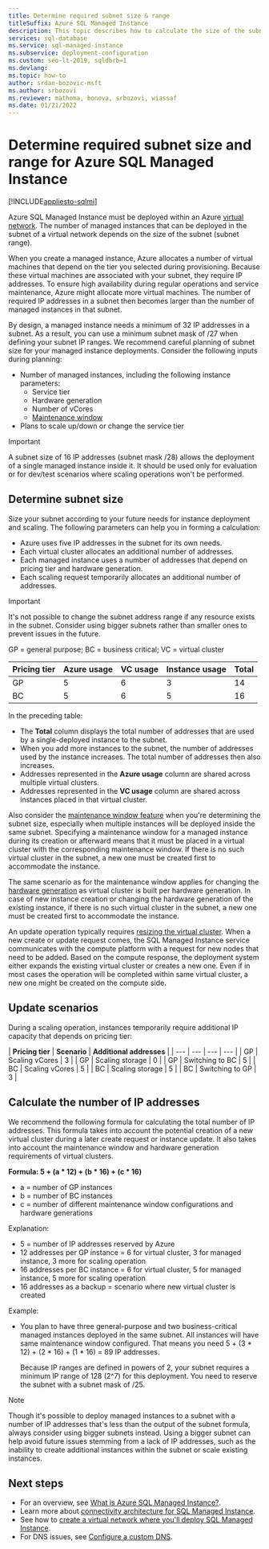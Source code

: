```yaml
---
title: Determine required subnet size & range 
titleSuffix: Azure SQL Managed Instance 
description: This topic describes how to calculate the size of the subnet where Azure SQL Managed Instance will be deployed.
services: sql-database
ms.service: sql-managed-instance
ms.subservice: deployment-configuration
ms.custom: seo-lt-2019, sqldbrb=1
ms.devlang: 
ms.topic: how-to
author: srdan-bozovic-msft
ms.author: srbozovi
ms.reviewer: mathoma, bonova, srbozovi, wiassaf
ms.date: 01/21/2022
---
```

# Determine required subnet size and range for Azure SQL Managed Instance
[!INCLUDE[appliesto-sqlmi](../includes/appliesto-sqlmi.md)]

Azure SQL Managed Instance must be deployed within an Azure [virtual network](../../virtual-network/virtual-networks-overview.md). The number of managed instances that can be deployed in the subnet of a virtual network depends on the size of the subnet (subnet range).

When you create a managed instance, Azure allocates a number of virtual machines that depend on the tier you selected during provisioning. Because these virtual machines are associated with your subnet, they require IP addresses. To ensure high availability during regular operations and service maintenance, Azure might allocate more virtual machines. The number of required IP addresses in a subnet then becomes larger than the number of managed instances in that subnet.

By design, a managed instance needs a minimum of 32 IP addresses in a subnet. As a result, you can use a minimum subnet mask of /27 when defining your subnet IP ranges. We recommend careful planning of subnet size for your managed instance deployments. Consider the following inputs during planning:

- Number of managed instances, including the following instance parameters:
  - Service tier
  - Hardware generation
  - Number of vCores
  - [Maintenance window](../database/maintenance-window.md)
- Plans to scale up/down or change the service tier

> [!IMPORTANT]
> A subnet size of 16 IP addresses (subnet mask /28) allows the deployment of a single managed instance inside it. It should be used only for evaluation or for dev/test scenarios where scaling operations won't be performed. 

## Determine subnet size

Size your subnet according to your future needs for instance deployment and scaling. The following parameters can help you in forming a calculation:

- Azure uses five IP addresses in the subnet for its own needs.
- Each virtual cluster allocates an additional number of addresses. 
- Each managed instance uses a number of addresses that depend on pricing tier and hardware generation.
- Each scaling request temporarily allocates an additional number of addresses.

> [!IMPORTANT]
> It's not possible to change the subnet address range if any resource exists in the subnet. Consider using bigger subnets rather than smaller ones to prevent issues in the future.

GP = general purpose; 
BC = business critical; 
VC = virtual cluster

| **Pricing tier** | **Azure usage** | **VC usage** | **Instance usage** | **Total** |
| --- | --- | --- | --- | --- |
| GP | 5 | 6 | 3 | 14 |
| BC | 5 | 6 | 5 | 16 |

In the preceding table:

- The **Total** column displays the total number of addresses that are used by a single-deployed instance to the subnet.
- When you add more instances to the subnet, the number of addresses used by the instance increases. The total number of addresses then also increases.
- Addresses represented in the **Azure usage** column are shared across multiple virtual clusters.
- Addresses represented in the **VC usage** column are shared across instances placed in that virtual cluster.

Also consider the [maintenance window feature](../database/maintenance-window.md) when you're determining the subnet size, especially when multiple instances will be deployed inside the same subnet. Specifying a maintenance window for a managed instance during its creation or afterward means that it must be placed in a virtual cluster with the corresponding maintenance window. If there is no such virtual cluster in the subnet, a new one must be created first to accommodate the instance.

The same scenario as for the maintenance window applies for changing the [hardware generation](resource-limits.md#hardware-generation-characteristics) as virtual cluster is built per hardware generation. In case of new instance creation or changing the hardware generation of the existing instance, if there is no such virtual cluster in the subnet, a new one must be created first to accommodate the instance.

An update operation typically requires [resizing the virtual cluster](management-operations-overview.md). When a new create or update request comes, the SQL Managed Instance service communicates with the compute platform with a request for new nodes that need to be added. Based on the compute response, the deployment system either expands the existing virtual cluster or creates a new one. Even if in most cases the operation will be completed within same virtual cluster, a new one might be created on the compute side. 


## Update scenarios

During a scaling operation, instances temporarily require additional IP capacity that depends on pricing tier:

| **Pricing tier** | **Scenario** | **Additional addresses**  |
| --- | --- | --- | --- |
| GP | Scaling vCores | 3 |
| GP | Scaling storage | 0 |
| GP | Switching to BC | 5 |
| BC | Scaling vCores | 5 |
| BC | Scaling storage | 5 |
| BC | Switching to GP | 3 |

## Calculate the number of IP addresses

We recommend the following formula for calculating the total number of IP addresses. This formula takes into account the potential creation of a new virtual cluster during a later create request or instance update. It also takes into account the maintenance window and hardware generation requirements of virtual clusters.

**Formula: 5 + (a * 12) + (b * 16) + (c * 16)**

- a = number of GP instances
- b = number of BC instances
- c = number of different maintenance window configurations and hardware generations

Explanation:
- 5 = number of IP addresses reserved by Azure
- 12 addresses per GP instance = 6 for virtual cluster, 3 for managed instance, 3 more for scaling operation
- 16 addresses per BC instance = 6 for virtual cluster, 5 for managed instance, 5 more for scaling operation
- 16 addresses as a backup = scenario where new virtual cluster is created

Example: 
- You plan to have three general-purpose and two business-critical managed instances deployed in the same subnet. All instances will have same maintenance window configured. That means you need 5 + (3 * 12) + (2 * 16) + (1 * 16) = 89 IP addresses. 

  Because IP ranges are defined in powers of 2, your subnet requires a minimum IP range of 128 (2^7) for this deployment. You need to reserve the subnet with a subnet mask of /25.

> [!NOTE]
> Though it's possible to deploy managed instances to a subnet with a number of IP addresses that's less than the output of the subnet formula, always consider using bigger subnets instead. Using a bigger subnet can help avoid future issues stemming from a lack of IP addresses, such as the inability to create additional instances within the subnet or scale existing instances. 

## Next steps

- For an overview, see [What is Azure SQL Managed Instance?](sql-managed-instance-paas-overview.md).
- Learn more about [connectivity architecture for SQL Managed Instance](connectivity-architecture-overview.md).
- See how to [create a virtual network where you'll deploy SQL Managed Instance](virtual-network-subnet-create-arm-template.md).
- For DNS issues, see [Configure a custom DNS](custom-dns-configure.md).
